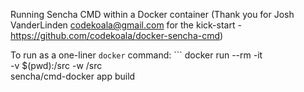 Running Sencha CMD within a Docker container
(Thank you for Josh VanderLinden <codekoala@gmail.com> for the kick-start - https://github.com/codekoala/docker-sencha-cmd)

To run as a one-liner `docker` command: ```
docker run --rm -it \
-v $(pwd):/src -w /src \
sencha/cmd-docker app build
```